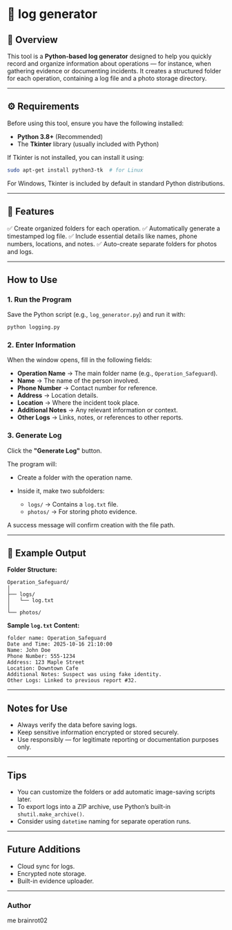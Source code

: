 # 📘 log generator

## 🧩 Overview

This tool is a **Python-based log generator** designed to help you quickly record and organize information about operations — for instance, when gathering evidence or documenting incidents. It creates a structured folder for each operation, containing a log file and a photo storage directory.

---

## ⚙️ Requirements

Before using this tool, ensure you have the following installed:

* **Python 3.8+** (Recommended)
* The **Tkinter** library (usually included with Python)

If Tkinter is not installed, you can install it using:

```bash
sudo apt-get install python3-tk  # for Linux
```

For Windows, Tkinter is included by default in standard Python distributions.

---

## 🧰 Features

✅ Create organized folders for each operation.
✅ Automatically generate a timestamped log file.
✅ Include essential details like names, phone numbers, locations, and notes.
✅ Auto-create separate folders for photos and logs.

---

##  How to Use

### 1. **Run the Program**

Save the Python script (e.g., `log_generator.py`) and run it with:

```bash
python logging.py
```

### 2. **Enter Information**

When the window opens, fill in the following fields:

* **Operation Name** → The main folder name (e.g., `Operation_Safeguard`).
* **Name** → The name of the person involved.
* **Phone Number** → Contact number for reference.
* **Address** → Location details.
* **Location** → Where the incident took place.
* **Additional Notes** → Any relevant information or context.
* **Other Logs** → Links, notes, or references to other reports.

### 3. **Generate Log**

Click the **"Generate Log"** button.

The program will:

* Create a folder with the operation name.
* Inside it, make two subfolders:

  * `logs/` → Contains a `log.txt` file.
  * `photos/` → For storing photo evidence.

A success message will confirm creation with the file path.

---

## 📂 Example Output

**Folder Structure:**

```
Operation_Safeguard/
│
├── logs/
│   └── log.txt
│
└── photos/
```

**Sample `log.txt` Content:**

```
folder name: Operation_Safeguard
Date and Time: 2025-10-16 21:10:00
Name: John Doe
Phone Number: 555-1234
Address: 123 Maple Street
Location: Downtown Cafe
Additional Notes: Suspect was using fake identity.
Other Logs: Linked to previous report #32.
```

---

##  Notes for Use

* Always verify the data before saving logs.
* Keep sensitive information encrypted or stored securely.
* Use responsibly — for legitimate reporting or documentation purposes only.

---

##  Tips

* You can customize the folders or add automatic image-saving scripts later.
* To export logs into a ZIP archive, use Python’s built-in `shutil.make_archive()`.
* Consider using `datetime` naming for separate operation runs.

---

##  Future Additions

* Cloud sync for logs.
* Encrypted note storage.
* Built-in evidence uploader.

---

###  Author

me brainrot02
